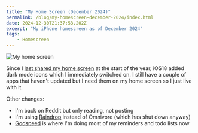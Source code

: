 ```yaml
---
title: "My Home Screen (December 2024)"
permalink: /blog/my-homescreen-december-2024/index.html
date: 2024-12-30T21:37:53.202Z
excerpt: "My iPhone homescreen as of December 2024"
tags:
    - Homescreen
---
```


![My home screen](https://cdn.rknight.me/site/homescreen-dec-2024.png)

Since I [last shared my home screen](https://rknight.me/blog/my-home-screen-january-2024/) at the start of the year, iOS18 added dark mode icons which I immediately switched on. I still have a couple of apps that haven't updated but I need them on my home screen so I just live with it. 

Other changes:

- I'm back on Reddit but only reading, not posting
- I'm using [Raindrop](https://raindrop.io/) instead of Omnivore (which has shut down anyway)
- [Godspeed](https://godspeedapp.com/a/RKNIGHT25) is where I'm doing most of my reminders and todo lists now